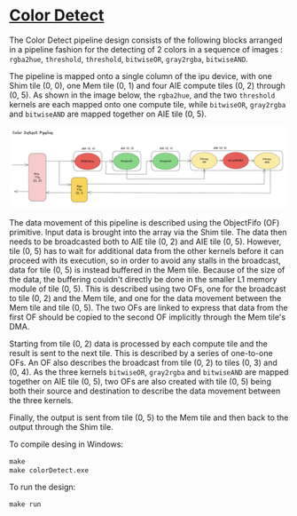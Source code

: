 <!---//===- README.md --------------------------*- Markdown -*-===//
//
// This file is licensed under the Apache License v2.0 with LLVM Exceptions.
// See https://llvm.org/LICENSE.txt for license information.
// SPDX-License-Identifier: Apache-2.0 WITH LLVM-exception
//
// Copyright (C) 2023, Advanced Micro Devices, Inc.
// 
//===----------------------------------------------------------------------===//-->

# <ins>Color Detect</ins>

The Color Detect pipeline design consists of the following blocks arranged in a pipeline fashion for the detecting of 2 colors in a sequence of images : `rgba2hue`, `threshold`, `threshold`, `bitwiseOR`, `gray2rgba`, `bitwiseAND`.

The pipeline is mapped onto a single column of the ipu device, with one Shim tile (0, 0), one Mem tile (0, 1) and four AIE compute tiles (0, 2) through (0, 5). As shown in the image below, the `rgba2hue`, and the two `threshold` kernels are each mapped onto one compute tile, while `bitwiseOR`, `gray2rgba` and `bitwiseAND` are mapped together on AIE tile (0, 5). 

<p align="center">
  <img
    src="./color_detect_pipeline.png"
    width="1150">
</p>

The data movement of this pipeline is described using the ObjectFifo (OF) primitive. Input data is brought into the array via the Shim tile. The data then needs to be broadcasted both to AIE tile (0, 2) and AIE tile (0, 5). However, tile (0, 5) has to wait for additional data from the other kernels before it can proceed with its execution, so in order to avoid any stalls in the broadcast, data for tile (0, 5) is instead buffered in the Mem tile. Because of the size of the data, the buffering couldn't directly be done in the smaller L1 memory module of tile (0, 5). This is described using two OFs, one for the broadcast to tile (0, 2) and the Mem tile, and one for the data movement between the Mem tile and tile (0, 5). The two OFs are linked to express that data from the first OF should be copied to the second OF implicitly through the Mem tile's DMA.

Starting from tile (0, 2) data is processed by each compute tile and the result is sent to the next tile. This is described by a series of one-to-one OFs. An OF also describes the broadcast from tile (0, 2) to tiles (0, 3) and (0, 4). As the three kernels `bitwiseOR`, `gray2rgba` and `bitwiseAND` are mapped together on AIE tile (0, 5), two OFs are also created with tile (0, 5) being both their source and destination to describe the data movement between the three kernels. 

Finally, the output is sent from tile (0, 5) to the Mem tile and then back to the output through the Shim tile.

To compile desing in Windows:
```
make
make colorDetect.exe
```

To run the design:
```
make run
```
